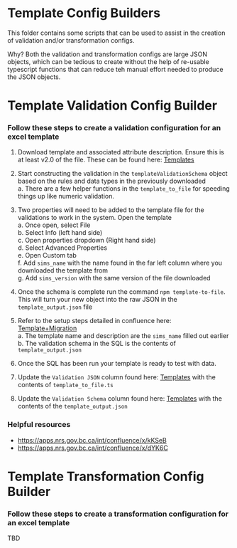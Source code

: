 # Template Config Builders

This folder contains some scripts that can be used to assist in the creation of validation and/or transformation configs.

Why? Both the validation and transformation configs are large JSON objects, which can be tedious to create without the help of re-usable typescript functions that can reduce teh manual effort needed to produce the JSON objects.

# Template Validation Config Builder

### Follow these steps to create a validation configuration for an excel template

1. Download template and associated attribute description. Ensure this is at least v2.0 of the file. These can be found here: [Templates](https://apps.nrs.gov.bc.ca/int/confluence/x/kKSeB)

2. Start constructing the validation in the `templateValidationSchema` object based on the rules and data types in the previously downloaded  
   a. There are a few helper functions in the `template_to_file` for speeding things up like numeric validation.

3. Two properties will need to be added to the template file for the validations to work in the system. Open the template  
   a. Once open, select File  
   b. Select Info (left hand side)  
   c. Open properties dropdown (Right hand side)  
   d. Select Advanced Properties  
   e. Open Custom tab  
   f. Add `sims_name` with the name found in the far left column where you downloaded the template from  
   g. Add `sims_version` with the same version of the file downloaded

4. Once the schema is complete run the command `npm template-to-file`. This will turn your new object into the raw JSON in the `template_output.json` file

5. Refer to the setup steps detailed in confluence here: [Template+Migration](https://apps.nrs.gov.bc.ca/int/confluence/x/dYK6C)  
   a. The template name and description are the `sims_name` filled out earlier  
   b. The validation schema in the SQL is the contents of `template_output.json`

6. Once the SQL has been run your template is ready to test with data.

7. Update the `Validation JSON` column found here: [Templates](https://apps.nrs.gov.bc.ca/int/confluence/x/kKSeB) with the contents of `template_to_file.ts`

8. Update the `Validation Schema` column found here: [Templates](https://apps.nrs.gov.bc.ca/int/confluence/x/kKSeB) with the contents of the `template_output.json`

### Helpful resources

- https://apps.nrs.gov.bc.ca/int/confluence/x/kKSeB
- https://apps.nrs.gov.bc.ca/int/confluence/x/dYK6C

# Template Transformation Config Builder

### Follow these steps to create a transformation configuration for an excel template

TBD
